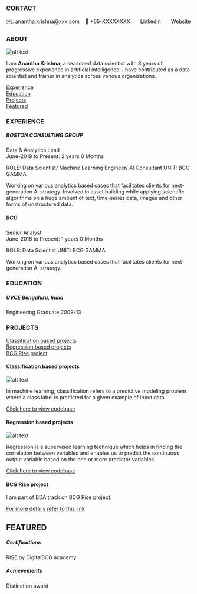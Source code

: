 <!-- CONTACT Section Starts -->
### CONTACT

<!-- Add your details -->
✉️: anantha.krishna@xxx.com 
&nbsp;&nbsp; 📲 +65-XXXXXXXX
&nbsp;&nbsp;&nbsp;&nbsp;&nbsp; [LinkedIn](https://www.linkedin.com/in/anantha-krishna-rajpurohit/) 
&nbsp;&nbsp;&nbsp;&nbsp;&nbsp; [Website](https://www.linkedin.com/in/anantha-krishna-rajpurohit/)
<!-- CONTACT Section Ends -->

<!-- ABOUT Section Starts -->
### ABOUT
<!-- Add link to your picture -->

![alt text](https://raw.githubusercontent.com/krvishwesh54/Kumar-Vishwesh/main/images/profile.jpg)

<!-- Add your details -->

I am __Anantha Krishna__, a seasoned data scientist with 8 years of progressive experience in artificial intelligence. I have contributed as a data scientist and trainer in analytics across various organizations.


<!-- Add link to the sections -->
[Experience](#experience) <br>
[Education](#education) <br>
[Projects](#projects) <br>
[Featured](#featured) <br> 

<!-- ABOUT Section Ends -->

<!-- EXPERIENCE Section Starts -->
### EXPERIENCE
<!-- Add your details -->
##### BOSTON CONSULTING GROUP
Data & Analytics Lead <br>
June-2019 to Present: 2 years 0 Months

ROLE: Data Scientist/ Machine Learning Engineer/ AI Consultant
UNIT: BCG GAMMA

Working on various analytics based cases that facilitates clients for next-generation AI strategy. Involved in asset building while applying scientific algorithms on a huge amount of text, time-series data, images and other forms of unstructured data.

##### BCG
Senior Analyst <br>
June-2018 to Present: 1 years 0 Months

ROLE: Data Scientist
UNIT: BCG GAMMA

Working on various analytics based cases that facilitates clients for next-generation AI strategy.


<!-- EXPERIENCE Section Ends -->

<!-- EDUCATION Section Starts -->
### EDUCATION
<!-- Add your details -->
##### UVCE Bengaluru, India
Engineering Graduate 2009-13

<!-- EDUCATION Section Ends -->

<!-- PROJECTS Section Starts -->
### PROJECTS
<!-- Add your details -->

[Classification based projects](#classification-based-projects) <br>
[Regression based projects](#regression-based-projects) <br>
[BCG Rise project](#bcg-rise-project) <br>

<!-- Add your details -->

#### Classification based projects
![alt text](https://raw.githubusercontent.com/krvishwesh54/Kumar-Vishwesh/main/images/Classification.png)

In machine learning, classification refers to a predictive modeling problem where a class label is predicted for a given example of input data.

[Click here to view codebase](https://github.com/krvishwesh54/DataScience_DeepLearning_MachineLearning/tree/master/Classification)

#### Regression based projects
![alt text](https://raw.githubusercontent.com/krvishwesh54/Kumar-Vishwesh/main/images/Regression.jpg)

Regression is a supervised learning technique which helps in finding the correlation between variables and enables us to predict the continuous output variable based on the one or more predictor variables.

[Click here to view codebase](https://github.com/krvishwesh54/DataScience_DeepLearning_MachineLearning/tree/master/Regression)

#### BCG Rise project

I am part of BDA track on BCG Rise project.

[For more details refer to this link](https://bcg.com)

<!-- PROJECTS Section Ends -->

<!-- FEATURED Section Starts -->
## FEATURED
<!-- Add your details -->
##### Certifications
RISE by DigitalBCG academy

##### Achievements
Distinction award
<!-- FEATURED Section Ends -->
